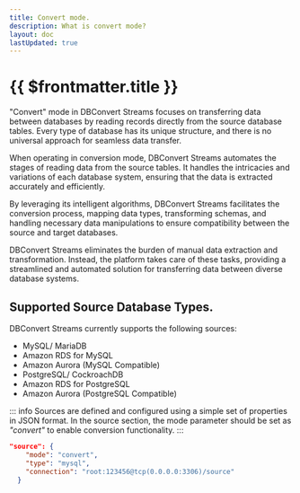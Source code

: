 ```yaml
---
title: Convert mode.
description: What is convert mode?
layout: doc
lastUpdated: true
---
```


# {{ $frontmatter.title }}

"Convert" mode in DBConvert Streams focuses on transferring data between
databases by reading records directly from the source database tables. Every
type of database has its unique structure, and there is no universal approach
for seamless data transfer.

When operating in conversion mode, DBConvert Streams automates the stages of
reading data from the source tables. It handles the intricacies and variations
of each database system, ensuring that the data is extracted accurately and
efficiently.

By leveraging its intelligent algorithms, DBConvert Streams facilitates the
conversion process, mapping data types, transforming schemas, and handling
necessary data manipulations to ensure compatibility between the source and
target databases.

DBConvert Streams eliminates the burden of manual data extraction and
transformation. Instead, the platform takes care of these tasks, providing a
streamlined and automated solution for transferring data between diverse
database systems.

## Supported Source Database Types.

DBConvert Streams currently supports the following sources:

- MySQL/ MariaDB
- Amazon RDS for MySQL
- Amazon Aurora (MySQL Compatible)
- PostgreSQL/ CockroachDB
- Amazon RDS for PostgreSQL
- Amazon Aurora (PostgreSQL Compatible)

::: info Sources are defined and configured using a simple set of properties in
JSON format. In the source section, the mode parameter should be set as
_"convert"_ to enable conversion functionality. :::

```json
"source": {
    "mode": "convert",
    "type": "mysql",
    "connection": "root:123456@tcp(0.0.0.0:3306)/source"
  }
```
